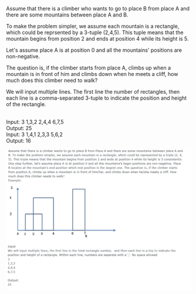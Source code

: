 Assume that there is a climber who wants to go to place B from place A and there are some mountains between place A and B.

To make the problem simpler, we assume each mountain is a rectangle, which could be reprsented by a 3-tuple (2,4,5). This tuple means that the mountain begins from position 2 and ends at position 4 while its height is 5.

Let's assume place A is at position 0 and all the mountains' positions are non-negative. 

The question is, if the climber starts from place A, climbs up when a mountain is in front of him and climbs down when he meets a cliff, how much does this climber need to walk?

We will input multiple lines. The first line the number of rectangles, then each line is a comma-separated 3-tuple to indicate the position and height of the rectangle.

<br />
Input:
3
1,3,2
2,4,4
6,7,5

<br />
Output:
25

<br />
Input:
3
1,4,1
2,3,3
5,6,2

<br />
Output:
16

![instructions](https://github.com/staubhp/climber-problem/blob/master/Climber%20Problem.png "Instructions")

